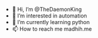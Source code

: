 - 👋 Hi, I’m @TheDaemonKing
- 👀 I’m interested in automation
- 🌱 I’m currently learning python
- 📫 How to reach me madhih.me
<!--- 💞️ I’m looking to collaborate on --->
<!---
TheDaemonKing/TheDaemonKing is a ✨ special ✨ repository because its `README.md` (this file) appears on your GitHub profile.
You can click the Preview link to take a look at your changes.
--->
